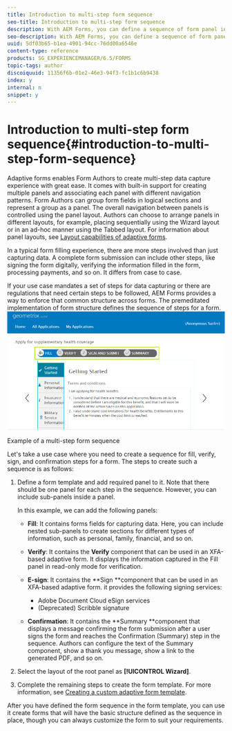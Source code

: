 ```yaml
---
title: Introduction to multi-step form sequence
seo-title: Introduction to multi-step form sequence
description: With AEM Forms, you can define a sequence of form panel in which you want users to navigate and fill an adaptive form.
seo-description: With AEM Forms, you can define a sequence of form panel in which you want users to navigate and fill an adaptive form.
uuid: 5df03b65-b1ea-4901-94cc-76dd00a6546e
content-type: reference
products: SG_EXPERIENCEMANAGER/6.5/FORMS
topic-tags: author
discoiquuid: 11356f6b-01e2-46e3-94f3-fc1b1c6b9438
index: y
internal: n
snippet: y
---
```


# Introduction to multi-step form sequence{#introduction-to-multi-step-form-sequence}

Adaptive forms enables Form Authors to create multi-step data capture experience with great ease. It comes with built-in support for creating multiple panels and associating each panel with different navigation patterns. Form Authors can group form fields in logical sections and represent a group as a panel. The overall navigation between panels is controlled using the panel layout. Authors can choose to arrange panels in different layouts, for example, placing sequentially using the Wizard layout or in an ad-hoc manner using the Tabbed layout. For information about panel layouts, see [Layout capabilities of adaptive forms](../../forms/using/layout-capabilities-adaptive-forms.md).

In a typical form filling experience, there are more steps involved than just capturing data. A complete form submission can include other steps, like signing the form digitally, verifying the information filled in the form, processing payments, and so on. It differs from case to case.

If your use case mandates a set of steps for data capturing or there are regulations that need certain steps to be followed, AEM Forms provides a way to enforce that common structure across forms. The premeditated implementation of form structure defines the sequence of steps for a form. ![Example of a multi-step form sequence](assets/formpipeline.png)

Example of a multi-step form sequence

Let's take a use case where you need to create a sequence for fill, verify, sign, and confirmation steps for a form. The steps to create such a sequence is as follows:

1. Define a form template and add required panel to it. Note that there should be one panel for each step in the sequence. However, you can include sub-panels inside a panel.

   In this example, we can add the following panels:

    * **Fill**: It contains forms fields for capturing data. Here, you can include nested sub-panels to create sections for different types of information, such as personal, family, financial, and so on.  
    
    * **Verify**: It contains the **Verify** component that can be used in an XFA-based adaptive form. It displays the information captured in the Fill panel in read-only mode for verification.  
    
    * **E-sign**: It contains the **Sign **component that can be used in an XFA-based adaptive form. it provides the following signing services:

        * Adobe Document Cloud eSign services
        * (Deprecated) Scribble signature

    * **Confirmation**: It contains the **Summary **component that displays a message confirming the form submission after a user signs the form and reaches the Confirmation (Summary) step in the sequence. Authors can configure the text of the Summary component, show a thank you message, show a link to the generated PDF, and so on.

1. Select the layout of the root panel as **[!UICONTROL Wizard]**.
1. Complete the remaining steps to create the form template. For more information, see [Creating a custom adaptive form template](../../forms/using/custom-adaptive-forms-templates.md).

After you have defined the form sequence in the form template, you can use it create forms that will have the basic structure defined as the sequence in place, though you can always customize the form to suit your requirements.

<!--
<related-links>
<a href="../../forms/using/introduction-forms-authoring.md" target="_blank">Introduction to authoring forms</a>
<a href="../../forms/using/creating-adaptive-form.md" target="_blank">Creating an adaptive form</a>
<a href="/forms/using/enabling-eSign-your-adaptive-forms.md" target="_blank">Enabling eSign services in adaptive forms</a>
</related-links>
-->

